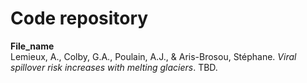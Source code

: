 Code repository
===============
**File_name**<br/>
Lemieux, A., Colby, G.A., Poulain, A.J., & Aris-Brosou, Stéphane. *Viral spillover risk increases with melting glaciers*. TBD.
